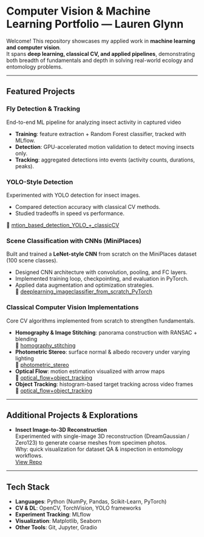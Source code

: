 # Computer Vision & Machine Learning Portfolio — Lauren Glynn

Welcome! This repository showcases my applied work in **machine learning and computer vision**.  
It spans **deep learning, classical CV, and applied pipelines**, demonstrating both breadth of fundamentals and depth in solving real-world ecology and entomology problems.

---

## Featured Projects

### Fly Detection & Tracking
End-to-end ML pipeline for analyzing insect activity in captured video
- **Training**: feature extraction + Random Forest classifier, tracked with MLflow.  
- **Detection**: GPU-accelerated motion validation to detect moving insects only.  
- **Tracking**: aggregated detections into events (activity counts, durations, peaks).
  

### YOLO-Style Detection
Experimented with YOLO detection for insect images.  
- Compared detection accuracy with classical CV methods.  
- Studied tradeoffs in speed vs performance.  

📂 [mtion_based_detection_YOLO_+_classicCV](./mtion_based_detection_YOLO_+_classicCV)

### Scene Classification with CNNs (MiniPlaces)
Built and trained a **LeNet-style CNN** from scratch on the MiniPlaces dataset (100 scene classes).  
- Designed CNN architecture with convolution, pooling, and FC layers.  
- Implemented training loop, checkpointing, and evaluation in PyTorch.  
- Applied data augmentation and optimization strategies.  
📂 [deeplearning_imageclassifier_from_scratch_PyTorch](./deeplearning_imageclassifier_from_scratch_PyTorch)

### Classical Computer Vision Implementations
Core CV algorithms implemented from scratch to strengthen fundamentals.  
- **Homography & Image Stitching**: panorama construction with RANSAC + blending  
  📂 [homography_stitching](./homography_stitching)  
- **Photometric Stereo**: surface normal & albedo recovery under varying lighting  
  📂 [photometric_stereo](./photometric_stereo)  
- **Optical Flow**: motion estimation visualized with arrow maps  
  📂 [optical_flow+object_tracking](./optical_flow+object_tracking)  
- **Object Tracking**: histogram-based target tracking across video frames  
  📂 [optical_flow+object_tracking](./optical_flow+object_tracking)  

---


## Additional Projects & Explorations
- **Insect Image-to-3D Reconstruction**  
  Experimented with single-image 3D reconstruction (DreamGaussian / Zero123) to generate coarse meshes from specimen photos.  
   Why: quick visualization for dataset QA & inspection in entomology workflows.  
   [View Repo](https://github.com/dashingzombie/insectclassifiers)  

---

## Tech Stack
- **Languages**: Python (NumPy, Pandas, Scikit-Learn, PyTorch)  
- **CV & DL**: OpenCV, TorchVision, YOLO frameworks  
- **Experiment Tracking**: MLflow  
- **Visualization**: Matplotlib, Seaborn  
- **Other Tools**: Git, Jupyter, Gradio  
